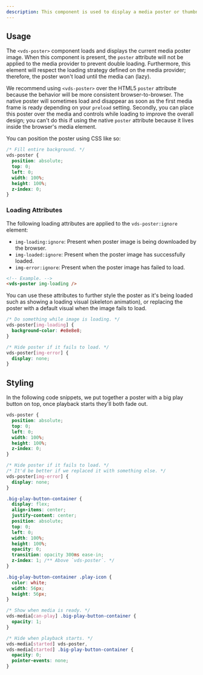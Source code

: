 ```yaml
---
description: This component is used to display a media poster or thumbnail image, generally before playback begins.
---
```


## Usage

The `<vds-poster>` component loads and displays the current media poster image. When
this component is present, the `poster` attribute will not be applied to the media provider to
prevent double loading. Furthermore, this element will respect the loading strategy defined
on the media provider; therefore, the poster won't load until the media can (lazy).

We recommend using `<vds-poster>` over the HTML5 `poster` attribute because the behavior will
be more consistent browser-to-browser. The native poster will sometimes load and disappear as
soon as the first media frame is ready depending on your `preload` setting. Secondly, you can
place this poster over the media and controls while loading to improve the overall design; you
can't do this if using the native `poster` attribute because it lives inside the browser's
media element.

<slot name="usage" />

You can position the poster using CSS like so:

```css copy
/* Fill entire background. */
vds-poster {
  position: absolute;
  top: 0;
  left: 0;
  width: 100%;
  height: 100%;
  z-index: 0;
}
```

### Loading Attributes

The following loading attributes are applied to the `vds-poster:ignore` element:

- `img-loading:ignore`: Present when poster image is being downloaded by the browser.
- `img-loaded:ignore`: Present when the poster image has successfully loaded.
- `img-error:ignore`: Present when the poster image has failed to load.

```html
<!-- Example. -->
<vds-poster img-loading />
```

You can use these attributes to further style the poster as it's being loaded such as
showing a loading visual (skeleton animation), or replacing the poster with a default visual
when the image fails to load.

```css
/* Do something while image is loading. */
vds-poster[img-loading] {
  background-color: #e8e8e8;
}

/* Hide poster if it fails to load. */
vds-poster[img-error] {
  display: none;
}
```

## Styling

In the following code snippets, we put together a poster with a big play button on top, once
playback starts they'll both fade out.

<slot name="styling" />

```css copy
vds-poster {
  position: absolute;
  top: 0;
  left: 0;
  width: 100%;
  height: 100%;
  z-index: 0;
}

/* Hide poster if it fails to load. */
/* It'd be better if we replaced it with something else. */
vds-poster[img-error] {
  display: none;
}

.big-play-button-container {
  display: flex;
  align-items: center;
  justify-content: center;
  position: absolute;
  top: 0;
  left: 0;
  width: 100%;
  height: 100%;
  opacity: 0;
  transition: opacity 300ms ease-in;
  z-index: 1; /** Above `vds-poster`. */
}

.big-play-button-container .play-icon {
  color: white;
  width: 56px;
  height: 56px;
}

/* Show when media is ready. */
vds-media[can-play] .big-play-button-container {
  opacity: 1;
}

/* Hide when playback starts. */
vds-media[started] vds-poster,
vds-media[started] .big-play-button-container {
  opacity: 0;
  pointer-events: none;
}
```
